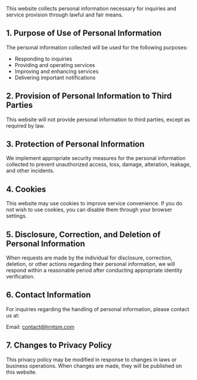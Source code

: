 This website collects personal information necessary for inquiries and service
provision through lawful and fair means.

## 1. Purpose of Use of Personal Information

The personal information collected will be used for the following purposes:

- Responding to inquiries
- Providing and operating services
- Improving and enhancing services
- Delivering important notifications

## 2. Provision of Personal Information to Third Parties

This website will not provide personal information to third parties, except as
required by law.

## 3. Protection of Personal Information

We implement appropriate security measures for the personal information
collected to prevent unauthorized access, loss, damage, alteration, leakage, and
other incidents.

## 4. Cookies

This website may use cookies to improve service convenience. If you do not wish
to use cookies, you can disable them through your browser settings.

## 5. Disclosure, Correction, and Deletion of Personal Information

When requests are made by the individual for disclosure, correction, deletion,
or other actions regarding their personal information, we will respond within a
reasonable period after conducting appropriate identity verification.

## 6. Contact Information

For inquiries regarding the handling of personal information, please contact us
at:

Email: contact@hrntsm.com

## 7. Changes to Privacy Policy

This privacy policy may be modified in response to changes in laws or business
operations. When changes are made, they will be published on this website.
